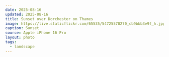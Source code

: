 ```yaml
---
date: 2025-08-16
updated: 2025-08-16
title: Sunset over Dorchester on Thames
image: https://live.staticflickr.com/65535/54725570270_cb9bbb3e9f_h.jpg
caption: Sunset
source: Apple iPhone 16 Pro
layout: photo
tags:
  - landscape
---
```

